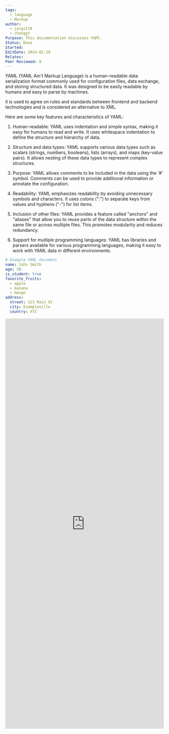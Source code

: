 ```yaml
---
tags:
  - language
  - Markup
author:
  - jacgit18
  - chatgpt
Purpose: This documentation discusses YAMl.
Status: Done
Started: 
EditDate: 2024-02-29
Relates: 
Peer Reviewed: 0
---
```

YAML (YAML Ain't Markup Language) is a human-readable data serialization format commonly used for configuration files, data exchange, and storing structured data. It was designed to be easily readable by humans and easy to parse by machines.

it is used to agree on rules and standards between frontend and backend technologies and is considered an alternative to XML.

Here are some key features and characteristics of YAML:

1.  Human-readable: YAML uses indentation and simple syntax, making it easy for humans to read and write. It uses whitespace indentation to define the structure and hierarchy of data.
    
2.  Structure and data types: YAML supports various data types such as scalars (strings, numbers, booleans), lists (arrays), and maps (key-value pairs). It allows nesting of these data types to represent complex structures.
    
3.  Purpose: YAML allows comments to be included in the data using the '#' symbol. Comments can be used to provide additional information or annotate the configuration.
    
4.  Readability: YAML emphasizes readability by avoiding unnecessary symbols and characters. It uses colons (":") to separate keys from values and hyphens ("-") for list items.
    
5.  Inclusion of other files: YAML provides a feature called "anchors" and "aliases" that allow you to reuse parts of the data structure within the same file or across multiple files. This promotes modularity and reduces redundancy.
    
6.  Support for multiple programming languages: YAML has libraries and parsers available for various programming languages, making it easy to work with YAML data in different environments.

```yaml
# Example YAML document
name: John Smith
age: 30
is_student: true
favorite_fruits:
  - apple
  - banana
  - mango
address:
  street: 123 Main St
  city: Exampleville
  country: XYZ

```

<iframe src="https://yaml.org/spec/1.2.2/" width="100%" height="1300" frameborder="0"> </iframe>

